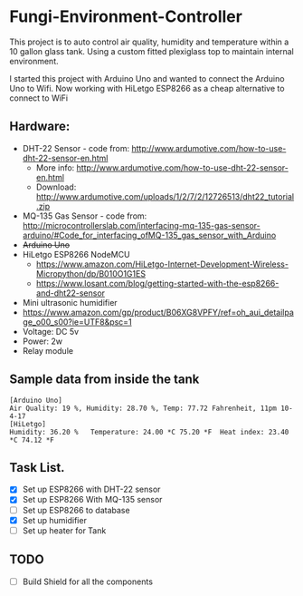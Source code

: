 # Fungi-Environment-Controller

This project is to auto control air quality, humidity and temperature within a 10 gallon glass tank.  Using a custom fitted plexiglass top to maintain internal environment.

I started this project with Arduino Uno and wanted to connect the Arduino Uno to Wifi.
Now working with HiLetgo ESP8266 as a cheap alternative to connect to WiFi

## Hardware:
* DHT-22 Sensor - code from: http://www.ardumotive.com/how-to-use-dht-22-sensor-en.html
  * More info: http://www.ardumotive.com/how-to-use-dht-22-sensor-en.html
  * Download: http://www.ardumotive.com/uploads/1/2/7/2/12726513/dht22_tutorial.zip
* MQ-135 Gas Sensor - code from: http://microcontrollerslab.com/interfacing-mq-135-gas-sensor-arduino/#Code_for_interfacing_ofMQ-135_gas_sensor_with_Arduino
* ~~Arduino Uno~~
* HiLetgo ESP8266 NodeMCU
  * https://www.amazon.com/HiLetgo-Internet-Development-Wireless-Micropython/dp/B010O1G1ES
  * https://www.losant.com/blog/getting-started-with-the-esp8266-and-dht22-sensor
*  Mini ultrasonic humidifier
  * https://www.amazon.com/gp/product/B06XG8VPFY/ref=oh_aui_detailpage_o00_s00?ie=UTF8&psc=1
  * Voltage: DC 5v
  * Power: 2w
* Relay module

## Sample data from inside the tank
```
[Arduino Uno]
Air Quality: 19 %, Humidity: 28.70 %, Temp: 77.72 Fahrenheit, 11pm 10-4-17
[HiLetgo]
Humidity: 36.20 %	Temperature: 24.00 *C 75.20 *F	Heat index: 23.40 *C 74.12 *F
```

## Task List.
- [X] Set up ESP8266 with DHT-22 sensor
- [X] Set up ESP8266 With MQ-135 sensor
- [ ] Set up ESP8266 to database
- [X] Set up humidifier
- [ ] Set up heater for Tank
## TODO
- [ ] Build Shield for all the components
